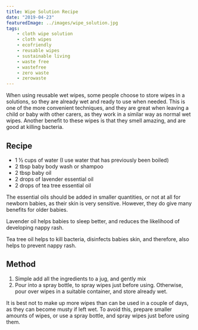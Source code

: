 ```yaml
---
title: Wipe Solution Recipe
date: "2019-04-23"
featuredImage: ../images/wipe_solution.jpg
tags:
    - cloth wipe solution
    - cloth wipes
    - ecofriendly
    - reusable wipes
    - sustainable living
    - waste free
    - wastefree
    - zero waste
    - zerowaste
---
```


When using reusable wet wipes, some people choose to store wipes in a solutions, so they are already wet and ready to use when needed. This is one of the more convenient techniques, and they are great when leaving a child or baby with other carers, as they work in a similar way as normal wet wipes. Another benefit to these wipes is that they smell amazing, and are good at killing bacteria.

## Recipe

-   1 ½ cups of water (I use water that has previously been boiled)
-   2 tbsp baby body wash or shampoo
-   2 tbsp baby oil
-   2 drops of lavender essential oil
-   2 drops of tea tree essential oil

The essential oils should be added in smaller quantities, or not at all for newborn babies, as their skin is very sensitive. However, they do give many benefits for older babies.

Lavender oil helps babies to sleep better, and reduces the likelihood of developing nappy rash.

Tea tree oil helps to kill bacteria, disinfects babies skin, and therefore, also helps to prevent nappy rash.

## Method

1. Simple add all the ingredients to a jug, and gently mix
2. Pour into a spray bottle, to spray wipes just before using. Otherwise, pour over wipes in a suitable container, and store already wet.

It is best not to make up more wipes than can be used in a couple of days, as they can become musty if left wet. To avoid this, prepare smaller amounts of wipes, or use a spray bottle, and spray wipes just before using them.
